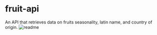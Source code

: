 # fruit-api
An API that retrieves data on fruits seasonality, latin name, and country of origin.
![readme](https://github.com/Cassidy-Hemp/fruit-api/assets/131286285/58ad13eb-8259-4739-96a1-a90a33c66e64)
